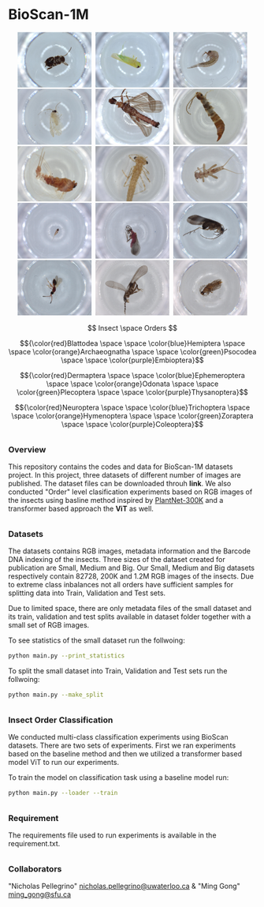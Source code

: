 # BioScan-1M
  <p align="middle">
  <img src="dataset/bioscan_insect_images/3995976_Blattodea.jpg"     alt="Blattodea"     title="Blattodea" width="150" hspace="2"/>
  <img src="dataset/bioscan_insect_images/4049775_Hemiptera.jpg"     alt="Hemiptera"     title="Hemiptera" width="150" hspace="2"/>
  <img src="dataset/bioscan_insect_images/4079301_Archaeognatha.jpg" alt="Archaeognatha" title="Archaeognatha" width="150" hspace="2"/>
  <img src="dataset/bioscan_insect_images/4079804_Psocodea.jpg"      alt="Psocodea"      title="Psocodea" width="150" hspace="2"/>
  <img src="dataset/bioscan_insect_images/4091453_Embioptera.jpg"    alt="Embioptera"    title="Embioptera" width="150" hspace="2"/>
  <img src="dataset/bioscan_insect_images/4273164_Dermaptera.jpg"    alt="Dermaptera"    title="Dermaptera" width="150" hspace="2"/>
  <img src="dataset/bioscan_insect_images/4279962_Ephemeroptera.jpg" alt="Ephemeroptera" title="Ephemeroptera" width="150" hspace="2"/>
  <img src="dataset/bioscan_insect_images/4284053_Odonata.jpg"       alt="Odonata"       title="Odonata" width="150" hspace="2"/>
  <img src="dataset/bioscan_insect_images/4285466_Plecoptera.jpg"    alt="Plecoptera"    title="Plecoptera" width="150" hspace="2"/>
  <img src="dataset/bioscan_insect_images/5071176_Thysanoptera.jpg"  alt="Thysanoptera"  title="Thysanoptera" width="150" hspace="2"/>
  <img src="dataset/bioscan_insect_images/5131549_Neuroptera.jpg"    alt="Neuroptera"    title="Neuroptera" width="150" hspace="2"/>
  <img src="dataset/bioscan_insect_images/5154627_Trichoptera.jpg"   alt="Trichoptera"   title="Trichoptera" width="150" hspace="2"/>
  <img src="dataset/bioscan_insect_images/5189695_Hymenoptera.jpg"   alt="Hymenoptera"   title="Hymenoptera" width="150" hspace="2"/>
  <img src="dataset/bioscan_insect_images/5578509_Zoraptera.jpg"     alt="Zoraptera"     title="Zoraptera" width="150" hspace="2"/>
  <img src="dataset/bioscan_insect_images/5580278_Coleoptera.jpg"    alt="Coleoptera"    title="Coleoptera" width="150" hspace="2"/>
</p>

<p align="middle">  $$ Insect \space Orders $$ </p>

$${\color{red}Blattodea \space \space \color{blue}Hemiptera \space \space \color{orange}Archaeognatha \space  \space \color{green}Psocodea \space \space \color{purple}Embioptera}$$

$${\color{red}Dermaptera \space \space \color{blue}Ephemeroptera \space \space \color{orange}Odonata \space \space \color{green}Plecoptera \space \space \color{purple}Thysanoptera}$$
  
$${\color{red}Neuroptera \space \space \color{blue}Trichoptera \space \space \color{orange}Hymenoptera \space \space \color{green}Zoraptera \space \space \color{purple}Coleoptera}$$


###### <h3> Overview
This repository contains the codes and data for BioScan-1M datasets project. In this project, three datasets of different number of images are published. The dataset files can be downloaded throuh **link**. We also conducted "Order" level clasification experiments based on RGB images of the insects using basline method inspired by [PlantNet-300K](https://github.com/plantnet/PlantNet-300K/edit/main/README.md) and a transformer based approach the **ViT** as well. 
 
 
###### <h3> Datasets
The datasets contains RGB images, metadata information and the Barcode DNA indexing of the insects. Three sizes of the dataset created for publication are Small, Medium and Big. Our Small, Medium and Big datasets respectively contain 82728, 200K and 1.2M RGB images of the insects. Due to extreme class inbalances not all orders have sufficient samples for splitting data into Train, Validation and Test sets. 

 
Due to limited space, there are only metadata files of the small dataset and its train, validation and test splits available in dataset folder together with a small set of RGB images.
 
To see statistics of the small dataset run the follwoing:
```bash
python main.py --print_statistics
``` 
 
To split the small dataset into Train, Validation and Test sets run the follwoing:
```bash
python main.py --make_split
``` 
 
###### <h3> Insect Order Classification 
We conducted multi-class classification experiments using BioScan datasets. There are two sets of experiments. First we ran experiments based on the baseline method and then we utilized a transformer based model ViT to run our experiments.  

To train the model on classification task using a baseline model run:
```bash
python main.py --loader --train
``` 

###### <h3> Requirement 
The requirements file used to run experiments is available in the requirement.txt.
  
###### <h3> Collaborators
"Nicholas Pellegrino" <nicholas.pellegrino@uwaterloo.ca> & "Ming Gong" <ming_gong@sfu.ca>  

 

 

 


